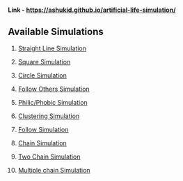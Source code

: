 #### Link - https://ashukid.github.io/artificial-life-simulation/

##  Available Simulations

1. <a href="atob/index.html">Straight Line Simulation</a>

2. <a href="insquare/index.html">Square Simulation</a>

3. <a href="incircle/index.html">Circle Simulation</a>

4. <a href="followother/index.html">Follow Others Simulation</a>

5. <a href="phobicphillic/index.html">Philic/Phobic Simulation</a>

6. <a href="clustering/index.html">Clustering Simulation</a>

7. <a href="lab1_q1/index.html">Follow Simulation</a>

8. <a href="lab1_q2/index.html">Chain Simulation</a>

9. <a href="lab1_q3/index.html">Two Chain Simulation</a>

10. <a href="lab1_q4/index.html">Multiple chain Simulation</a>
